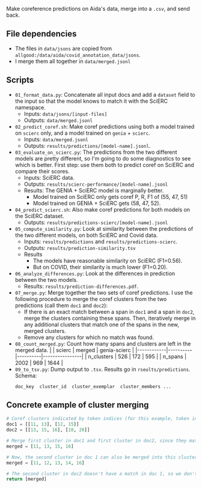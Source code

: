 Make coreference predictions on Aida's data, merge into a `.csv`, and send back.

## File dependencies

- The files in `data/jsons` are copied from `allgood:/data/aida/covid_annotation_data/jsons`.
- I merge them all together in `data/merged.jsonl`


## Scripts

- `01_format_data.py`: Concatenate all input docs and add a `dataset` field to the input so that the model knows to match it with the SciERC namespace.
  - Inputs: `data/jsons/[input-files]`
  - Outputs: `data/merged.jsonl`
- `02_predict_coref.sh`: Make coref predictions using both a model trained on `scierc` only, and a model trained on `genia` + `scierc`.
  - Inputs: `data/merged.jsonl`
  - Outputs: `results/predictions/[model-name].jsonl`.
- `03_evaluate_on_scierc.py`: The predictions from the two different models are pretty different, so I'm going to do some diagnostics to see which is better. First step: use them both to predict coref on SciERC and compare their scores.
  - Inputs: SciERC data.
  - Outputs: `results/scierc-performance/[model-name].jsonl`
  - Results: The GENIA + SciERC model is marginally better.
    - Model trained on SciERC only gets coref P, R, F1 of (55, 47, 51)
    - Model trained on GENIA + SciERC gets (58, 47, 52).
- `04_predict_scierc.sh`: Also make coref predictions for both models on the SciERC dataset.
  - Outputs: `results/predictions-scierc/[model-name].jsonl`
- `05_compute_similarity.py`: Look at similarity between the predictions of the two different models, on both SciERC and Covid data.
  - Inputs: `results/predictions` and `results/predictions-scierc`.
  - Outputs: `results/prediction-similarity.tsv`
  - Results
    - The models have reasonable similarity on SciERC (F1=0.56).
    - But on COVID, their similarity is much lower (F1=0.20).
- `06_analyze_differences.py`: Look at the differences in prediction between the two models.
  - Results: `results/prediction-differences.pdf`.
- `07_merge.py`: Merge together the two sets of coref predictions. I use the following procedure to merge the coref clusters from the two predictions (call them `doc1` and `doc2`):
  - If there is an exact match between a span in `doc1` and a span in `doc2`, merge the clusters containing these spans. Then, iteratively merge in any additional clusters that match one of the spans in the new, merged clusters.
  - Remove any clusters for which no match was found.
- `08_count_merged.py`: Count how many spans and clusters are left in the merged data.
  |            |   scierc |   merged |   genia-scierc |
  |------------|----------|----------|----------------|
  | n_clusters |      526 |      172 |            595 |
  | n_spans    |     2002 |      969 |           1644 |
- `09_to_tsv.py`: Dump output to `.tsv`. Results go in `rseults/predictions`. Schema:
  ```text
  doc_key  cluster_id  cluster_exemplar  cluster_members ...
  ```


## Concrete example of cluster merging

```python
# Coref clusters indicated by token indices (for this example, token indices are simpler than spans).
doc1 = [[11, 13], [12, 15]]
doc2 = [[13, 15, 16], [18, 20]]

# Merge first cluster in doc1 and first cluster in doc2, since they match on token 13.
merged = [11, 13, 15, 16]

# Now, the second cluster in doc 1 can also be merged into this cluster, since it matches with the merged cluster on token 15.
merged = [11, 12, 13, 14, 16]

# The second cluster in doc2 doesn't have a match in doc 1, so we don't include it.
return [merged]
```
